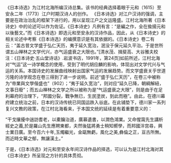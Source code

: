 《日本诗选》为江村北海所编汉诗总集。该书的经典选择着眼于元和（1615）至安永二年（1773）江户时期汉诗人的创作。
《日本诗选》对江户汉诗的强调，主要是在政治治乱的框架下进行的，用以呈现江户之文运隆盛。江村北海所著《日本诗史》中的论述可以作为佐证。《日本诗史》凡例有言：“是編之作，全在揄揚元和以後藝文。”而《日本诗选》即选元和至安永的汉诗作品，因此，从《日本诗史》的相关论述中考察《日本诗选》的编撰意识是有其依据的。《日本诗史》卷二有云：“盖古昔文学盛于弘仁天历，夷于延久宽治，泯没于保元延久平治。于是世所谓五山禅林之文学代兴，亦气运盛衰之大限也。”[清水茂、揖斐高、大谷雅夫校注：《日本诗史·五山堂诗话》.岩波书店，1991年，第24页]如前所述，江村北海对“气运”这一诗学概念的使用，受到了明代胡应麟的影响，体现出对文学代兴与气运的关系。本国诗史的发展曲线映射出国家气运的发展趋势。而文学盛衰关乎世道污隆的诗学观念在卷三得到了进一步说明。前述“盛于弘仁天历”，在卷三中被称为“帝業與文學偕盛也”（902）；“夷于延久宽治”，则对应“延久已降，朝綱解紐，文事日廢”；而五山禅林之文学之所以被称为是“气运盛衰之大限”，则是由于在足利幕府的治理下，“邦國分裂，戰争無已，生民塗炭，到此而極”。由此，在德川幕府建立统治之前，日本的汉诗传统已同国运跌入谷底。在此铺垫下，德川家一系列复兴文教的政策，在江村北海看来，于本国文统的延续是有着重要意义的：

“干戈攘擾中遄訪耆老，以橐鑰治道，廣募遺書，以潤色鴻業。又命惺窩先生講析經史之義,於是羅山先生應聘東都，夫然後猛將勇士稍知嚮學，而邦國泮宫尋，興士業日廣。至今百六十年,玉燭繼光，金甌無虧，風化之美,彝倫之正，亘古所無。而近時文華之郁，無讓漢土。”

于是，《日本诗选》对元和至安永年间汉诗作品的择选，可以认为是江村北海对其《日本诗史》所呈现之方针的具体贯彻。



